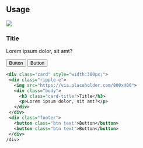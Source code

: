 <ins id="experimental"></ins>

## Usage

<div class="p-4 m-1 bg-dark-1">
    <div class="card" style="width:300px;">
      <div class="ripple-e">
        <img src="https://via.placeholder.com/800x400">
        <div class="body">
          <h3 class="card-title">Title</h3>
          <p>Lorem ipsum dolor, sit amt?</p>
        </div>
      </div>
      <div class="footer">
        <button class="btn text">Button</button>
        <button class="btn text">Button</button>
      </div>
    </div>
</div>

```xml
<div class="card" style="width:300px;">
 <div class="ripple-e">
   <img src="https://via.placeholder.com/800x400">
   <div class="body">
     <h3 class="card-title">Title</h3>
     <p>Lorem ipsum dolor, sit amt?</p>
   </div>
 </div>
 <div class="footer">
   <button class="btn text">Button</button>
   <button class="btn text">Button</button>
 </div>
/div>
```
